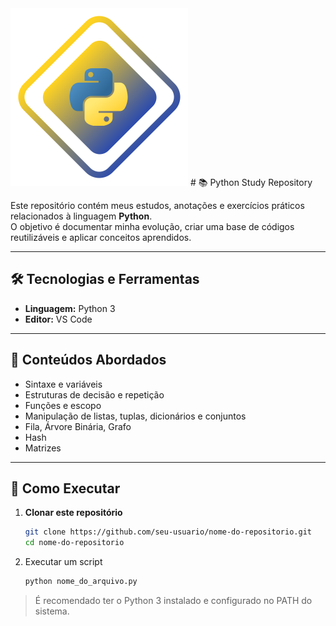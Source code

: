 <img src="assets/icons/Python.svg">
# 📚 Python Study Repository 

Este repositório contém meus estudos, anotações e exercícios práticos relacionados à linguagem **Python**.  
O objetivo é documentar minha evolução, criar uma base de códigos reutilizáveis e aplicar conceitos aprendidos.

---

## 🛠️ Tecnologias e Ferramentas
- **Linguagem:** Python 3
- **Editor:** VS Code

---

## 📖 Conteúdos Abordados
- Sintaxe e variáveis
- Estruturas de decisão e repetição
- Funções e escopo
- Manipulação de listas, tuplas, dicionários e conjuntos
- Fila, Árvore Binária, Grafo
- Hash
- Matrizes

---

## 🚀 Como Executar
1. **Clonar este repositório**
   ```bash
   git clone https://github.com/seu-usuario/nome-do-repositorio.git
   cd nome-do-repositorio

2. Executar um script
   ```bash
   python nome_do_arquivo.py
   ```
  > É recomendado ter o Python 3 instalado e configurado no PATH do sistema.
